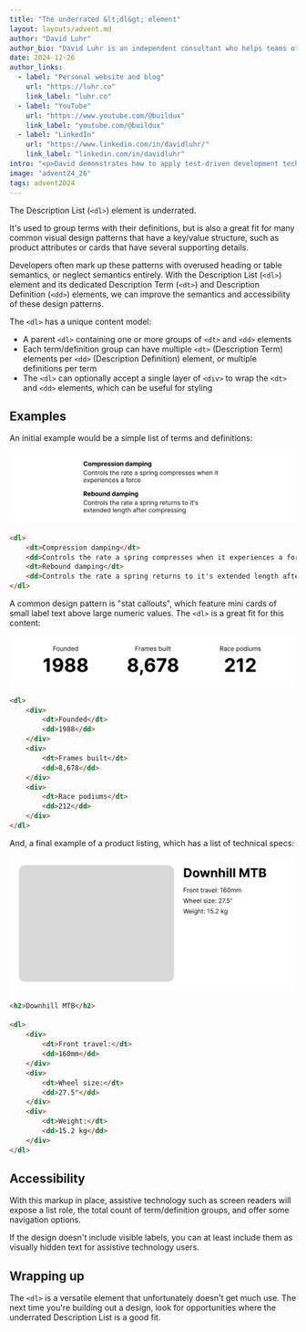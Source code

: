 ```yaml
---
title: "The underrated &lt;dl&gt; element"
layout: layouts/advent.md
author: "David Luhr"
author_bio: "David Luhr is an independent consultant who helps teams of all sizes with accessible design and development. He is passionate about creating a more responsible web for everyone, eliminating waste, and creating free educational content through his [Build UX YouTube channel](https://www.youtube.com/@buildux)."
date: 2024-12-26
author_links:
  - label: "Personal website and blog"
    url: "https://luhr.co"
    link_label: "luhr.co"
  - label: "YouTube"
    url: "https://www.youtube.com/@buildux"
    link_label: "youtube.com/@buildux"
  - label: "LinkedIn"
    url: "https://www.linkedin.com/in/davidluhr/"
    link_label: "linkedin.com/in/davidluhr"
intro: "<p>David demonstrates how to apply test-driven development techniques to test HTML across browsers with an accessibility-first workflow.</p>"
image: "advent24_26"
tags: advent2024
---
```


The Description List (`<dl>`) element is underrated.

It's used to group terms with their definitions, but is also a great fit for many common visual design patterns that have a key/value structure, such as product attributes or cards that have several supporting details.

Developers often mark up these patterns with overused heading or table semantics, or neglect semantics entirely. With the Description List (`<dl>`) element and its dedicated Description Term (`<dt>`) and Description Definition (`<dd>`) elements, we can improve the semantics and accessibility of these design patterns.

The `<dl>` has a unique content model:
- A parent `<dl>` containing one or more groups of `<dt>` and `<dd>` elements
- Each term/definition group can have multiple `<dt>` (Description Term) elements per `<dd>` (Description Definition) element, or multiple definitions per term
- The `<dl>` can optionally accept a single layer of `<div>` to wrap the `<dt>` and `<dd>` elements, which can be useful for styling

## Examples

An initial example would be a simple list of terms and definitions:

![Example design with bold text terms followed by regular text definitions.](./terms-and-definitions.jpg)

```html
<dl>
	<dt>Compression damping</dt>
	<dd>Controls the rate a spring compresses when it experiences a force</dd>
	<dt>Rebound damping</dt>
	<dd>Controls the rate a spring returns to it's extended length after compressing</dd>
</dl>
```

A common design pattern is "stat callouts", which feature mini cards of small label text above large numeric values. The `<dl>` is a great fit for this content:

![Example design with 3 groupings of small label text above large, bold number values.](./stat-callouts.jpg)

```html
<dl>
	<div>
		<dt>Founded</dt>
		<dd>1988</dd>
	</div>
	<div>
		<dt>Frames built</dt>
		<dd>8,678</dd>
	</div>
	<div>
		<dt>Race podiums</dt>
		<dd>212</dd>
	</div>
</dl>
```

And, a final example of a product listing, which has a list of technical specs:

![Example design a large placeholder image next to a product title and a key/value list of product details.](./product-details.jpg)

```html
<h2>Downhill MTB</h2>

<dl>
	<div>
		<dt>Front travel:</dt>
		<dd>160mm</dd>
	</div>
	<div>
		<dt>Wheel size:</dt>
		<dd>27.5"</dd>
	</div>
	<div>
		<dt>Weight:</dt>
		<dd>15.2 kg</dd>
	</div>
</dl>
```

## Accessibility

With this markup in place, assistive technology such as screen readers will expose a list role, the total count of term/definition groups, and offer some navigation options.
<!-- MM: Is this true for all common screen readers? Did you test this? If no, can you?
Also, maybe you'll find more info here:
https://benmyers.dev/blog/on-the-dl/
https://a11ysupport.io/tech/html/dl_element
-->

If the design doesn't include visible labels, you can at least include them as visually hidden text for assistive technology users.

## Wrapping up

The `<dl>` is a versatile element that unfortunately doesn't get much use. The next time you're building out a design, look for opportunities where the underrated Description List is a good fit.

<!-- MM: "unfortunately doesn't get much use". Now I'm wondering if there's data to back this claim. It's not important. It would just be interesting. Maybe there's something in th web alamanc? https://almanac.httparchive.org/en/2024/markup#top-elements -->
